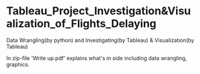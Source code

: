 # Tableau_Project_Investigation&Visualization_of_Flights_Delaying
Data Wrangling(by python) and Investigating(by Tableau) & Visualization(by Tableau)

In zip-file 'Write up.pdf' explains what's in side including data wrangling, graphics.
